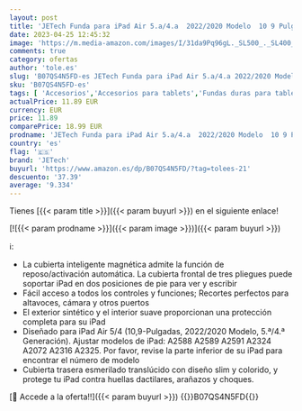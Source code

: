 ```yaml
---
layout: post
title: 'JETech Funda para iPad Air 5.a/4.a  2022/2020 Modelo  10 9 Pulgadas   Soporte Delgado con Respaldo Rígido Carcasa con Auto-Sueño/Estela  Negro '
date: 2023-04-25 12:45:32
image: 'https://m.media-amazon.com/images/I/31da9Pq96gL._SL500_._SL400_.jpg'
comments: true
category: ofertas
author: 'tole.es'
slug: 'B07QS4N5FD-es JETech Funda para iPad Air 5.a/4.a 2022/2020 Modelo 10 9...'
sku: 'B07QS4N5FD-es'
tags: [ 'Accesorios','Accesorios para tablets','Fundas duras para tablets','Fundas para tablets','Informática','ipad','jetech','🇪🇸', ]
actualPrice: 11.89 EUR
currency: EUR
price: 11.89
comparePrice: 18.99 EUR
prodname: 'JETech Funda para iPad Air 5.a/4.a  2022/2020 Modelo  10 9 Pulgadas   Soporte Delgado con Respaldo Rígido Carcasa con Auto-Sueño/Estela  Negro '
country: 'es'
flag: '🇪🇸'
brand: 'JETech'
buyurl: 'https://www.amazon.es/dp/B07QS4N5FD/?tag=tolees-21'
descuento: '37.39'
average: '9.334'
---
```


Tienes [{{< param title >}}]({{< param buyurl >}}) en el siguiente enlace!

[![{{< param prodname >}}]({{< param image >}})]({{< param buyurl >}})

ℹ️:

- La cubierta inteligente magnética admite la función de reposo/activación automática. La cubierta frontal de tres pliegues puede soportar iPad en dos posiciones de pie para ver y escribir
- Fácil acceso a todos los controles y funciones; Recortes perfectos para altavoces, cámara y otros puertos
- El exterior sintético y el interior suave proporcionan una protección completa para su iPad
- Diseñado para iPad Air 5/4 (10,9-Pulgadas, 2022/2020 Modelo, 5.ª/4.ª Generación). Ajustar modelos de iPad: A2588 A2589 A2591 A2324 A2072 A2316 A2325. Por favor, revise la parte inferior de su iPad para encontrar el número de modelo
- Cubierta trasera esmerilado translúcido con diseño slim y colorido, y protege tu iPad contra huellas dactilares, arañazos y choques.

[🛒 Accede a la oferta!!]({{< param buyurl >}})
{{<world>}}B07QS4N5FD{{</world>}}
